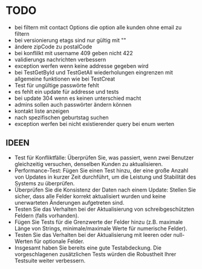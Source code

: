 # TODO

- bei filtern mit contact Options die option alle kunden ohne email zu filtern
-  bei versionierung etags sind nur gültig mit ""
- ändere zipCode zu postalCode
- bei konflilkt mit username 409 geben nicht 422
- validierungs nachrichten verbessern
- exception werfen wenn keine addresse gegeben wird
- bei TestGetById und TestGetAll wiederholungen eingrenzen mit allgemeine funktionen wie bei TestCreat
- Test für ungültige passwörte fehlt
- es fehlt ein update für addresse und tests
- bei update 304 wenn es keinen unterschied macht
- admins sollen auch passwörter ändern können
- kontakt liste anzeigen
- nach spezifischen geburtstag suchen
- exception werfen bei nicht existierender query bei enum werten

## IDEEN

- Test für Konfliktfälle: Überprüfen Sie, was passiert, wenn zwei Benutzer gleichzeitig versuchen, denselben Kunden zu aktualisieren.
- Performance-Test: Fügen Sie einen Test hinzu, der eine große Anzahl von Updates in kurzer Zeit durchführt, um die Leistung und Stabilität des Systems zu überprüfen.
- Überprüfen Sie die Konsistenz der Daten nach einem Update: Stellen Sie sicher, dass alle Felder korrekt aktualisiert wurden und keine unerwarteten Änderungen aufgetreten sind.
- Testen Sie das Verhalten bei der Aktualisierung von schreibgeschützten Feldern (falls vorhanden).
- Fügen Sie Tests für die Grenzwerte der Felder hinzu (z.B. maximale Länge von Strings, minimale/maximale Werte für numerische Felder).
- Testen Sie das Verhalten bei der Aktualisierung mit leeren oder null-Werten für optionale Felder.
- Insgesamt haben Sie bereits eine gute Testabdeckung. Die vorgeschlagenen zusätzlichen Tests würden die Robustheit Ihrer Testsuite weiter verbessern.
